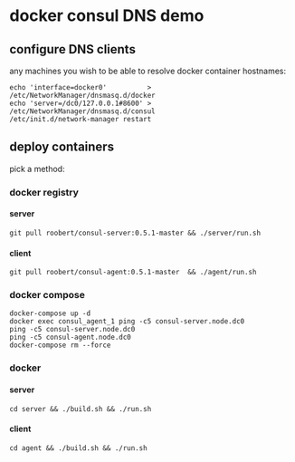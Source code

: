 # docker consul DNS demo

## configure DNS clients

any machines you wish to be able to resolve docker container hostnames:

```
echo 'interface=docker0'          > /etc/NetworkManager/dnsmasq.d/docker
echo 'server=/dc0/127.0.0.1#8600' > /etc/NetworkManager/dnsmasq.d/consul
/etc/init.d/network-manager restart
```

## deploy containers

pick a method:

### docker registry

#### server
```
git pull roobert/consul-server:0.5.1-master && ./server/run.sh
```

#### client
```
git pull roobert/consul-agent:0.5.1-master  && ./agent/run.sh
```

### docker compose

```
docker-compose up -d
docker exec consul_agent_1 ping -c5 consul-server.node.dc0
ping -c5 consul-server.node.dc0
ping -c5 consul-agent.node.dc0
docker-compose rm --force
```

### docker

#### server
```
cd server && ./build.sh && ./run.sh
```

#### client
```
cd agent && ./build.sh && ./run.sh
```
